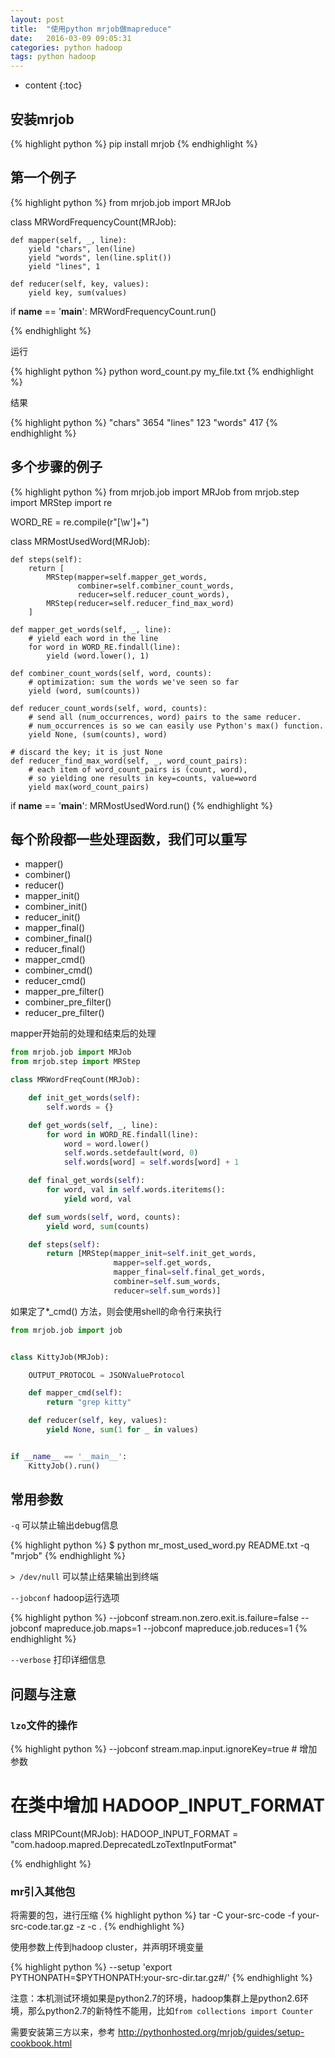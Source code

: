 ```yaml
---
layout: post
title:  "使用python mrjob做mapreduce"
date:   2016-03-09 09:05:31
categories: python hadoop
tags: python hadoop
---
```


* content
{:toc}


## 安装mrjob
{% highlight python %}
pip install mrjob
{% endhighlight %}

## 第一个例子
{% highlight python %}
from mrjob.job import MRJob


class MRWordFrequencyCount(MRJob):

    def mapper(self, _, line):
        yield "chars", len(line)
        yield "words", len(line.split())
        yield "lines", 1

    def reducer(self, key, values):
        yield key, sum(values)


if __name__ == '__main__':
    MRWordFrequencyCount.run()

{% endhighlight %}

运行

{% highlight python %}
python word_count.py my_file.txt
{% endhighlight %}

结果

{% highlight python %}
"chars" 3654
"lines" 123
"words" 417
{% endhighlight %}

## 多个步骤的例子

{% highlight python %}
from mrjob.job import MRJob
from mrjob.step import MRStep
import re

WORD_RE = re.compile(r"[\w']+")


class MRMostUsedWord(MRJob):

    def steps(self):
        return [
            MRStep(mapper=self.mapper_get_words,
                   combiner=self.combiner_count_words,
                   reducer=self.reducer_count_words),
            MRStep(reducer=self.reducer_find_max_word)
        ]

    def mapper_get_words(self, _, line):
        # yield each word in the line
        for word in WORD_RE.findall(line):
            yield (word.lower(), 1)

    def combiner_count_words(self, word, counts):
        # optimization: sum the words we've seen so far
        yield (word, sum(counts))

    def reducer_count_words(self, word, counts):
        # send all (num_occurrences, word) pairs to the same reducer.
        # num_occurrences is so we can easily use Python's max() function.
        yield None, (sum(counts), word)

    # discard the key; it is just None
    def reducer_find_max_word(self, _, word_count_pairs):
        # each item of word_count_pairs is (count, word),
        # so yielding one results in key=counts, value=word
        yield max(word_count_pairs)


if __name__ == '__main__':
    MRMostUsedWord.run()
{% endhighlight %}

## 每个阶段都一些处理函数，我们可以重写

* mapper()
* combiner()
* reducer()
* mapper_init()
* combiner_init()
* reducer_init()
* mapper_final()
* combiner_final()
* reducer_final()
* mapper_cmd()
* combiner_cmd()
* reducer_cmd()
* mapper_pre_filter()
* combiner_pre_filter()
* reducer_pre_filter()

mapper开始前的处理和结束后的处理

```python
from mrjob.job import MRJob
from mrjob.step import MRStep

class MRWordFreqCount(MRJob):

    def init_get_words(self):
        self.words = {}

    def get_words(self, _, line):
        for word in WORD_RE.findall(line):
            word = word.lower()
            self.words.setdefault(word, 0)
            self.words[word] = self.words[word] + 1

    def final_get_words(self):
        for word, val in self.words.iteritems():
            yield word, val

    def sum_words(self, word, counts):
        yield word, sum(counts)

    def steps(self):
        return [MRStep(mapper_init=self.init_get_words,
                       mapper=self.get_words,
                       mapper_final=self.final_get_words,
                       combiner=self.sum_words,
                       reducer=self.sum_words)]
```

如果定了*_cmd() 方法，则会使用shell的命令行来执行

```python
from mrjob.job import job


class KittyJob(MRJob):

    OUTPUT_PROTOCOL = JSONValueProtocol

    def mapper_cmd(self):
        return "grep kitty"

    def reducer(self, key, values):
        yield None, sum(1 for _ in values)


if __name__ == '__main__':
    KittyJob().run()
```


## 常用参数

`-q` 可以禁止输出debug信息

{% highlight python %}
$ python mr_most_used_word.py README.txt -q
"mrjob"
{% endhighlight %}


`> /dev/null` 可以禁止结果输出到终端


`--jobconf` hadoop运行选项

{% highlight python %}
--jobconf stream.non.zero.exit.is.failure=false
--jobconf mapreduce.job.maps=1
--jobconf mapreduce.job.reduces=1
{% endhighlight %}


`--verbose` 打印详细信息


## 问题与注意

### `lzo`文件的操作

{% highlight python %}
--jobconf stream.map.input.ignoreKey=true # 增加参数

# 在类中增加 HADOOP_INPUT_FORMAT
class MRIPCount(MRJob):
    HADOOP_INPUT_FORMAT = "com.hadoop.mapred.DeprecatedLzoTextInputFormat"

{% endhighlight %}

### mr引入其他包

将需要的包，进行压缩
{% highlight python %}
tar -C your-src-code -f your-src-code.tar.gz -z -c .
{% endhighlight %}

使用参数上传到hadoop cluster，并声明环境变量

{% highlight python %}
--setup 'export PYTHONPATH=$PYTHONPATH:your-src-dir.tar.gz#/'
{% endhighlight %}

注意：本机测试环境如果是python2.7的环境，hadoop集群上是python2.6环境，那么python2.7的新特性不能用，比如`from collections import Counter`

需要安装第三方以来，参考 http://pythonhosted.org/mrjob/guides/setup-cookbook.html



